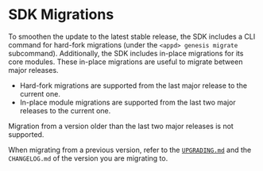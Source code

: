 

# SDK Migrations

To smoothen the update to the latest stable release, the SDK includes a CLI command for hard-fork migrations (under the `<appd> genesis migrate` subcommand). 
Additionally, the SDK includes in-place migrations for its core modules. These in-place migrations are useful to migrate between major releases.

* Hard-fork migrations are supported from the last major release to the current one.
* In-place module migrations are supported from the last two major releases to the current one.

Migration from a version older than the last two major releases is not supported.

When migrating from a previous version, refer to the [`UPGRADING.md`](02-upgrading.md) and the `CHANGELOG.md` of the version you are migrating to.

